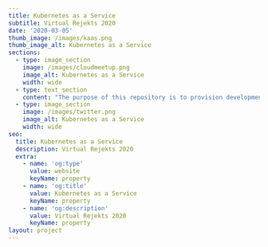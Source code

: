 ```yaml
---
title: Kubernetes as a Service
subtitle: Virtual Rejekts 2020
date: '2020-03-05'
thumb_image: /images/kaas.png
thumb_image_alt: Kubernetes as a Service
sections:
  - type: image_section
    image: /images/cloudmeetup.png
    image_alt: Kubernetes as a Service
    width: wide
  - type: text_section
    content: "The purpose of this repository is to provision development clusters in a really simple and fast way. Result of\_[this](https://twitter.com/errordeveloper/status/1240262848351211520)\_twitter thread.\n\n[Episode 04 - GitHub](https://github.com/danacr/Kubernetes-The-Fun-Way/tree/master/04-kubernetes-as-a-service)\n"
  - type: image_section
    image: /images/twitter.png
    image_alt: Kubernetes as a Service
    width: wide
seo:
  title: Kubernetes as a Service
  description: Virtual Rejekts 2020
  extra:
    - name: 'og:type'
      value: website
      keyName: property
    - name: 'og:title'
      value: Kubernetes as a Service
      keyName: property
    - name: 'og:description'
      value: Virtual Rejekts 2020
      keyName: property
layout: project
---
```

